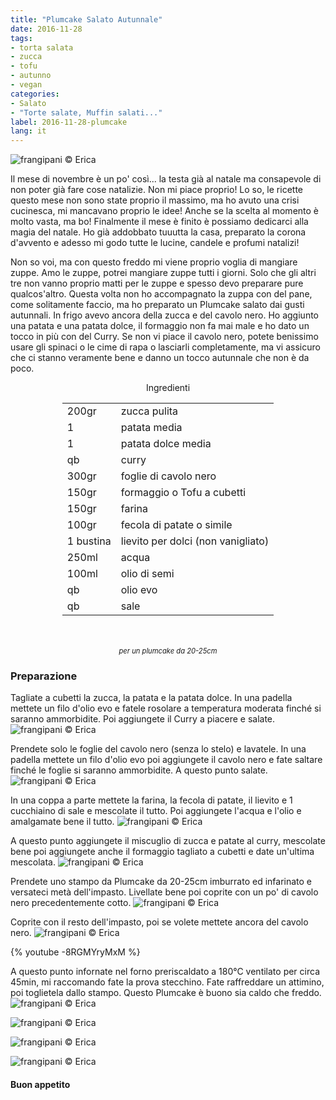 ```yaml
---
title: "Plumcake Salato Autunnale"
date: 2016-11-28
tags:
- torta salata
- zucca
- tofu
- autunno
- vegan
categories:
- Salato
- "Torte salate, Muffin salati..."
label: 2016-11-28-plumcake
lang: it
---
```

![](../2016-11-28-plumcake-salato-autunnale/header.jpg "frangipani © Erica")

Il mese di novembre è un po' così... la testa già al natale ma consapevole di non poter già fare cose natalizie. Non mi piace proprio! Lo so, le ricette questo mese non sono state proprio il massimo, ma ho avuto una crisi cucinesca, mi mancavano proprio le idee! Anche se la scelta al momento è molto vasta, ma bo! Finalmente il mese è finito è possiamo dedicarci alla magia del natale. Ho già addobbato tuuutta la casa, preparato la corona d'avvento e adesso mi godo tutte le lucine, candele e profumi natalizi!

Non so voi, ma con questo freddo mi viene proprio voglia di mangiare zuppe. Amo le zuppe, potrei mangiare zuppe tutti i giorni. Solo che gli altri tre non vanno proprio matti per le zuppe e spesso devo preparare pure qualcos'altro. Questa volta non ho accompagnato la zuppa con del pane, come solitamente faccio, ma ho preparato un Plumcake salato dai gusti autunnali. In frigo avevo ancora della zucca e del cavolo nero. Ho aggiunto una patata e una patata dolce, il formaggio non fa mai male e ho dato un tocco in più con del Curry. Se non vi piace il cavolo nero, potete benissimo usare gli spinaci o le cime di rapa o lasciarli completamente, ma vi assicuro che ci stanno veramente bene e danno un tocco autunnale che non è da poco.

<div id="wrapper" style="text-align: center">
  <div id="yourdiv" style="display: inline-block;">
    <div class="ingredients">
      <div class="ingredients-title">Ingredienti</div>
      <table>
        <tbody>
          <tr>
            <td>200gr</td>
            <td>zucca pulita</td>
          </tr>
          <tr>
            <td>1</td>
            <td>patata media</td>
          </tr>
          <tr>
            <td>1</td>
            <td>patata dolce media</td>
          </tr>
          <tr>
            <td>qb</td>
            <td>curry</td>
          </tr>
          <tr>
            <td>300gr</td>
            <td>foglie di cavolo nero</td>       
          </tr>
          <tr>
            <td>150gr</td>
            <td>formaggio o Tofu a cubetti</td>       
          </tr>
          <tr>
            <td>150gr</td>
            <td>farina</td>
          </tr>
          <tr>
            <td>100gr</td>
            <td>fecola di patate o simile</td>
          </tr>
          <tr>
            <td>1 bustina</td>
            <td>lievito per dolci (non vanigliato)</td>
          </tr>
          <tr>
            <td>250ml</td>
            <td>acqua</td>
          </tr>
          <tr>
            <td>100ml</td>
            <td>olio di semi</td>
          </tr>
          <tr>
            <td>qb</td>
            <td>olio evo</td>
          </tr>
          <tr>
            <td>qb</td>
            <td>sale</td>
          </tr>
        </tbody>
      </table>
      <br></br>
      <i class="pull-right" style="font-size: 80%;">per un plumcake da 20-25cm</i>
    </div>
  </div>
</div>


<h3>
  <font color="grey">
    <i class="fa-solid fa-gears"></i>
  </font> Preparazione
</h3>

Tagliate a cubetti la zucca, la patata e la patata dolce. In una padella mettete un filo d'olio evo e fatele rosolare a temperatura moderata finché si saranno ammorbidite. Poi aggiungete il Curry a piacere e salate.
![](../2016-11-28-plumcake-salato-autunnale/zuccaepatate.jpg "frangipani © Erica")

Prendete solo le foglie del cavolo nero (senza lo stelo) e lavatele. In una padella mettete un filo d'olio evo poi aggiungete il cavolo nero e fate saltare finché le foglie si saranno ammorbidite. A questo punto salate.
![](../2016-11-28-plumcake-salato-autunnale/cavolonero.jpg "frangipani © Erica")

In una coppa a parte mettete la farina, la fecola di patate, il lievito e 1 cucchiaino di sale e mescolate il tutto. Poi aggiungete l'acqua e l'olio e amalgamate bene il tutto.
![](../2016-11-28-plumcake-salato-autunnale/impasto1.jpg "frangipani © Erica")

A questo punto aggiungete il miscuglio di zucca e patate al curry, mescolate bene poi aggiungete anche il formaggio tagliato a cubetti e date un'ultima mescolata.
![](../2016-11-28-plumcake-salato-autunnale/impasto2.jpg "frangipani © Erica")

Prendete uno stampo da Plumcake da 20-25cm imburrato ed infarinato e versateci metà dell'impasto. Livellate bene poi coprite con un po' di cavolo nero precedentemente cotto.
![](../2016-11-28-plumcake-salato-autunnale/primostrato.jpg "frangipani © Erica")

Coprite con il resto dell'impasto, poi se volete mettete ancora del cavolo nero.
![](../2016-11-28-plumcake-salato-autunnale/teglia.jpg "frangipani © Erica")

{% youtube -8RGMYryMxM %}

A questo punto infornate nel forno preriscaldato a 180°C ventilato per circa 45min, mi raccomando fate la prova stecchino. Fate raffreddare un attimino, poi toglietela dallo stampo. Questo Plumcake è buono sia caldo che freddo.
![](../2016-11-28-plumcake-salato-autunnale/risultato1.jpg "frangipani © Erica")

![](../2016-11-28-plumcake-salato-autunnale/risultato2.jpg "frangipani © Erica")

![](../2016-11-28-plumcake-salato-autunnale/risultato3.jpg "frangipani © Erica")

![](../2016-11-28-plumcake-salato-autunnale/risultato4.jpg "frangipani © Erica")


<h4>Buon appetito
  <font color="red">
    <i class="fa-regular fa-face-smile"></i>
  </font>
</h4>
